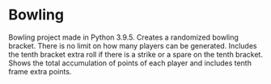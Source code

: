 # Bowling
Bowling project made in Python 3.9.5.
Creates a randomized bowling bracket. There is no limit on how many players can be generated.
Includes the tenth bracket extra roll if there is a strike or a spare on the tenth bracket.
Shows the total accumulation of points of each player and includes tenth frame extra points.
